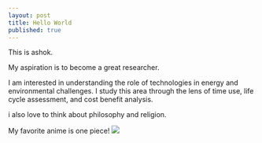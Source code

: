 ```yaml
---
layout: post
title: Hello World
published: true
---
```

This is ashok. 

My aspiration is to become a great researcher. 

I am interested in understanding the role of technologies in energy and environmental challenges. I study this area through the lens of time use, life cycle assessment, and cost benefit analysis. 

i also love to think about philosophy and religion. 

My favorite anime is one piece!
![]({{site.baseurl}}/https://github.com/axs5498/axs5498.github.io/blob/master/images/luffyxmeat_by_pinwheeleatery-d9azjox.jpg)
